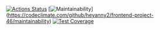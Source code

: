 
[![Actions Status](https://github.com/heyanny2/frontend-project-46/workflows/hexlet-check/badge.svg)](https://github.com/heyanny2/frontend-project-46/actions) [![Maintainability](https://api.codeclimate.com/v1/badges/747167ff7cad470874c9/maintainability)] (https://codeclimate.com/github/heyanny2/frontend-project-46/maintainability) [![Test Coverage](https://api.codeclimate.com/v1/badges/747167ff7cad470874c9/test_coverage)](https://codeclimate.com/github/heyanny2/frontend-project-46/test_coverage)
